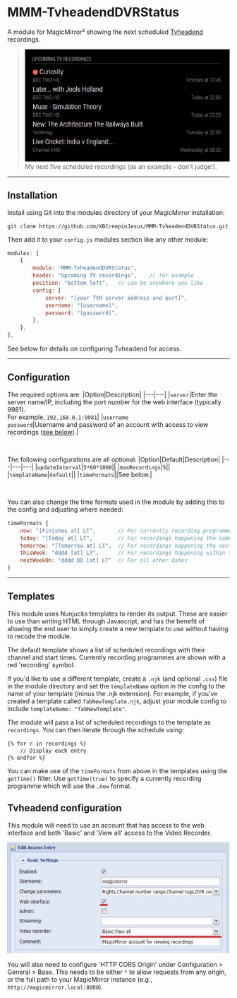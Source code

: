 # MMM-TvheadendDVRStatus

A module for MagicMirror² showing the next scheduled [Tvheadend](https://tvheadend.org) recordings.

>![](/screenshots/demo.png)<br>My next five scheduled recordings (as an example - don't judge!).

---
## Installation

Install using Git into the modules directory of your MagicMirror installation:

```
git clone https://github.com/XBCreepinJesus/MMM-TvheadendDVRStatus.git
```

Then add it to your `config.js` modules section like any other module:

```javascript
modules: [
    {
        module: "MMM-TvheadendDVRStatus",
        header: "Upcoming TV recordings",    // for example
        position: "bottom_left",   // can be anywhere you like
        config: {
			server: "[your TVH server address and port]",
			username: "[username]",
			password: "[password]",
        },
    },
],
```

See below for details on configuring Tvheadend for access.

---
## Configuration

The required options are:
|Option|Description|
|---|---|
|`server`|Enter the server name/IP, including the port number for the web interface (typically 9981).<br>For example, `192.168.0.1:9981`|
|`username`<br>`password`|Username and password of an account with access to view recordings ([see below](#tvheadend-configuration)).|

<br>

The following configurations are all optional:
|Option|Default|Description|
|---|---|---|
|`updateInterval`|`5*60*1000`||
|`maxRecordings`|`5`||
|`templateName`|`default`||
|`timeFormats`||See below.|

<br>

You can also change the time formats used in the module by adding this to the config and adjusting where needed:
```javascript
timeFormats {
	now: "[Finishes at] LT",       // For currently recording programmes
	today: "[Today at] LT",        // For recordings happening the same day
	tomorrow: "[Tomorrow at] LT",  // For recordings happening the next day
	thisWeek: "dddd [at] LT",      // For recordings happening within the next week
	nextWeekOn: "dddd DD [at] LT"  // For all other dates
}
```

---
## Templates

This module uses Nunjucks templates to render its output. These are easier to use than writing HTML through Javascript, and has the benefit of allowing the end user to simply create a new template to use without having to recode the module.

The default template shows a list of scheduled recordings with their channel and start times. Currently recording programmes are shown with a red 'recording' symbol.


If you'd like to use a different template, create a `.njk` (and optional `.css`) file in the module directory and set the `templateName` option in the config to the name of your template (minus the .njk extension). For example, if you've created a template called `fabNewTemplate.njk`, adjust your module config to include `templateName: "fabNewTemplate"`.

The module will pass a list of scheduled recordings to the template as `recordings`. You can then iterate through the schedule using:
```
{% for r in recordings %}
	// Display each entry
{% endfor %}
```

You can make use of the `timeFormats` from above in the templates using the `getTime()` filter. Use `getTime(true)` to specify a currently recording programme which will use the `.now` format.

## Tvheadend configuration

This module will need to use an account that has access to the web interface and both 'Basic' and 'View all' access to the Video Recorder.

![](/screenshots/tvh_user.png)

You will also need to configure 'HTTP CORS Origin' under Configuration > General > Base. This needs to be either `*` to allow requests from any origin, or the full path to your MagicMirror instance (e.g., `http://magicmirror.local:8080`).